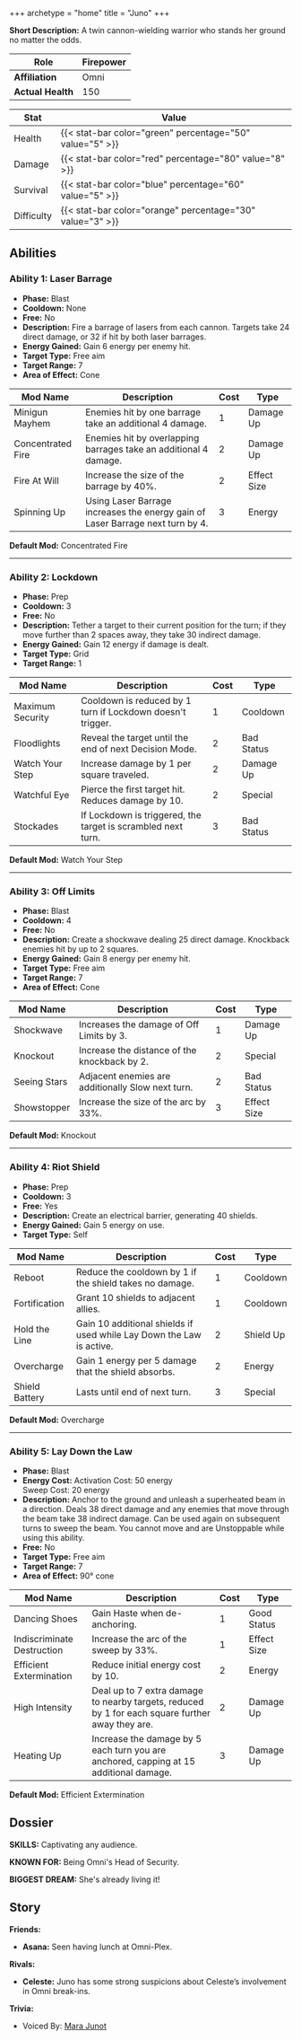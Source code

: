 +++
archetype = "home"
title = "Juno"
+++

**Short Description:** A twin cannon-wielding warrior who stands her ground no matter the odds.

| **Role**          | Firepower |
| ----------------- | --------- |
| **Affiliation**   | Omni      |
| **Actual Health** | 150       |

| **Stat**   | **Value**                                                 |
| ---------- | --------------------------------------------------------- |
| Health     | {{< stat-bar color="green" percentage="50" value="5" >}}  |
| Damage     | {{< stat-bar color="red" percentage="80" value="8" >}}    |
| Survival   | {{< stat-bar color="blue" percentage="60" value="5" >}}   |
| Difficulty | {{< stat-bar color="orange" percentage="30" value="3" >}} |

## Abilities

### Ability 1: Laser Barrage

- **Phase:** Blast
- **Cooldown:** None
- **Free:** No
- **Description:** Fire a barrage of lasers from each cannon. Targets take 24 direct damage, or 32 if hit by both laser barrages.
- **Energy Gained:** Gain 6 energy per enemy hit.
- **Target Type:** Free aim
- **Target Range:** 7
- **Area of Effect:** Cone

| **Mod Name**      | **Description**                                                                      | **Cost** | **Type**    |
| ----------------- | ------------------------------------------------------------------------------------ | -------- | ----------- |
| Minigun Mayhem    | Enemies hit by one barrage take an additional 4 damage.                              | 1        | Damage Up   |
| Concentrated Fire | Enemies hit by overlapping barrages take an additional 4 damage.                     | 2        | Damage Up   |
| Fire At Will      | Increase the size of the barrage by 40%.                                             | 2        | Effect Size |
| Spinning Up       | Using Laser Barrage increases the energy gain of Laser Barrage next turn by 4.       | 3        | Energy      |

**Default Mod:** Concentrated Fire

---

### Ability 2: Lockdown

- **Phase:** Prep
- **Cooldown:** 3
- **Free:** No
- **Description:** Tether a target to their current position for the turn; if they move further than 2 spaces away, they take 30 indirect damage.
- **Energy Gained:** Gain 12 energy if damage is dealt.
- **Target Type:** Grid
- **Target Range:** 1

| **Mod Name**     | **Description**                                                    | **Cost** | **Type**   |
| ---------------- | ------------------------------------------------------------------ | -------- | ---------- |
| Maximum Security | Cooldown is reduced by 1 turn if Lockdown doesn't trigger.         | 1        | Cooldown   |
| Floodlights      | Reveal the target until the end of next Decision Mode.             | 2        | Bad Status |
| Watch Your Step  | Increase damage by 1 per square traveled.                          | 2        | Damage Up  |
| Watchful Eye     | Pierce the first target hit. Reduces damage by 10.                 | 2        | Special    |
| Stockades        | If Lockdown is triggered, the target is scrambled next turn.       | 3        | Bad Status |

**Default Mod:** Watch Your Step

---

### Ability 3: Off Limits

- **Phase:** Blast
- **Cooldown:** 4
- **Free:** No
- **Description:** Create a shockwave dealing 25 direct damage. Knockback enemies hit by up to 2 squares.
- **Energy Gained:** Gain 8 energy per enemy hit.
- **Target Type:** Free aim
- **Target Range:** 7
- **Area of Effect:** Cone

| **Mod Name** | **Description**                                     | **Cost** | **Type**    |
| ------------ | --------------------------------------------------- | -------- | ----------- |
| Shockwave    | Increases the damage of Off Limits by 3.            | 1        | Damage Up   |
| Knockout     | Increase the distance of the knockback by 2.        | 2        | Special     |
| Seeing Stars | Adjacent enemies are additionally Slow next turn.   | 2        | Bad Status  |
| Showstopper  | Increase the size of the arc by 33%.                | 3        | Effect Size |

**Default Mod:** Knockout

---

### Ability 4: Riot Shield

- **Phase:** Prep
- **Cooldown:** 3
- **Free:** Yes
- **Description:** Create an electrical barrier, generating 40 shields.
- **Energy Gained:** Gain 5 energy on use.
- **Target Type:** Self

| **Mod Name**   | **Description**                                                          | **Cost** | **Type**  |
| -------------- | ------------------------------------------------------------------------ | -------- | --------- |
| Reboot         | Reduce the cooldown by 1 if the shield takes no damage.                  | 1        | Cooldown  |
| Fortification  | Grant 10 shields to adjacent allies.                                     | 1        | Cooldown  |
| Hold the Line  | Gain 10 additional shields if used while Lay Down the Law is active.     | 2        | Shield Up |
| Overcharge     | Gain 1 energy per 5 damage that the shield absorbs.                      | 2        | Energy    |
| Shield Battery | Lasts until end of next turn.                                            | 3        | Special   |

**Default Mod:** Overcharge

---

### Ability 5: Lay Down the Law

- **Phase:** Blast
- **Energy Cost:** Activation Cost: 50 energy<br>Sweep Cost: 20 energy
- **Description:** Anchor to the ground and unleash a superheated beam in a direction. Deals 38 direct damage and any enemies that move through the beam take 38 indirect damage. Can be used again on subsequent turns to sweep the beam. You cannot move and are Unstoppable while using this ability.
- **Free:** No
- **Target Type:** Free aim
- **Target Range:** 7
- **Area of Effect:** 90° cone

| **Mod Name**               | **Description**                                                                                      | **Cost** | **Type**    |
| -------------------------- | ---------------------------------------------------------------------------------------------------- | -------- | ----------- |
| Dancing Shoes              | Gain Haste when de-anchoring.                                                                        | 1        | Good Status |
| Indiscriminate Destruction | Increase the arc of the sweep by 33%.                                                                | 1        | Effect Size |
| Efficient Extermination    | Reduce initial energy cost by 10.                                                                    | 2        | Energy      |
| High Intensity             | Deal up to 7 extra damage to nearby targets, reduced by 1 for each square further away they are.     | 2        | Damage Up   |
| Heating Up                 | Increase the damage by 5 each turn you are anchored, capping at 15 additional damage.                | 3        | Damage Up   |

**Default Mod:** Efficient Extermination

## Dossier

**SKILLS:** Captivating any audience.

**KNOWN FOR:** Being Omni's Head of Security.

**BIGGEST DREAM:** She's already living it!

## Story

**Friends:**

- **Asana:** Seen having lunch at Omni-Plex.

**Rivals:**

- **Celeste:** Juno has some strong suspicions about Celeste’s involvement in Omni break-ins.

**Trivia:**

- Voiced By: [Mara Junot](http://www.imdb.com/name/nm5235708/?ref_=ttfc_fc_cl_t2)

